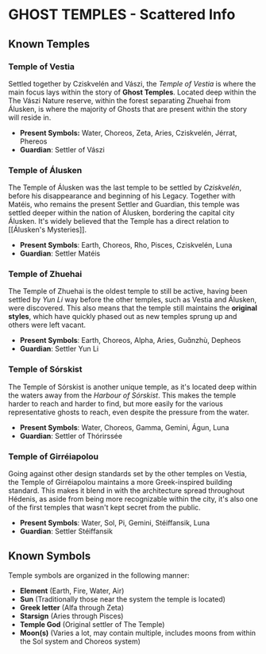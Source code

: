 # GHOST TEMPLES - Scattered Info

## Known Temples
### Temple of Vestia
Settled together by Cziskvelén and Vászi, the *Temple of Vestia* is where the main focus lays within the story of **Ghost Temples**. Located deep within the The Vászi Nature reserve, within the forest separating Zhuehai from Álusken, is where the majority of Ghosts that are present within the story will reside in.
- **Present Symbols:** Water, Choreos, Zeta, Aries, Cziskvelén, Jérrat, Phereos
- **Guardian**: Settler of Vászi
### Temple of Álusken
The Temple of Álusken was the last temple to be settled by *Cziskvelén*, before his disappearance and beginning of his Legacy. Together with Matéis, who remains the present Settler and Guardian, this temple was settled deeper within the nation of Álusken, bordering the capital city Álusken. It's widely believed that the Temple has a direct relation to [[Álusken's Mysteries]].
- **Present Symbols**: Earth, Choreos, Rho, Pisces, Cziskvelén, Luna
- **Guardian**: Settler Matéis
### Temple of Zhuehai
The Temple of Zhuehai is the oldest temple to still be active, having been settled by *Yun Li* way before the other temples, such as Vestia and Álusken, were discovered. This also means that the temple still maintains the **original styles**, which have quickly phased out as new temples sprung up and others were left vacant.
- **Present Symbols**: Earth, Choreos, Alpha, Aries, Guɑ̌nzhù, Depheos
- **Guardian**: Settler Yun Li
### Temple of Sórskist
The Temple of Sórskist is another unique temple, as it's located deep within the waters away from the *Harbour of Sórskist*. This makes the temple harder to reach and harder to find, but more easily for the various representative ghosts to reach, even despite the pressure from the water.
- **Present Symbols**: Water, Choreos, Gamma, Gemini, Águn, Luna
- **Guardian**: Settler of Thórirssée
### Temple of Girréiapolou
Going against other design standards set by the other temples on Vestia, the Temple of Girréiapolou maintains a more Greek-inspired building standard. This makes it blend in with the architecture spread throughout Hédenis, as aside from being more recognizable within the city, it's also one of the first temples that wasn't kept secret from the public.
- **Present Symbols**: Water, Sol, Pi, Gemini, Stéiffansik, Luna
- **Guardian**: Settler Stéiffansik


## Known Symbols
Temple symbols are organized in the following manner:
- **Element** (Earth, Fire, Water, Air)
- **Sun** (Traditionally those near the system the temple is located)
- **Greek letter** (Alfa through Zeta)
- **Starsign** (Aries through Pisces)
- **Temple God** (Original settler of The Temple)
- **Moon(s)** (Varies a lot, may contain multiple, includes moons from within the Sol system and Choreos system)
